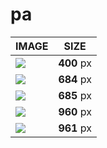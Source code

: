 # pa

| IMAGE | SIZE |
|-------|:----:|
| ![](images/fmd_pa_400x300.jpg) | **400** px |
| ![](images/fmd_pa_684x600.jpg) | **684** px |
| ![](images/fmd_pa_685x600.jpg) | **685** px |
| ![](images/fmd_pa_960x800.jpg) | **960** px |
| ![](images/fmd_pa_961x800.jpg) | **961** px |
